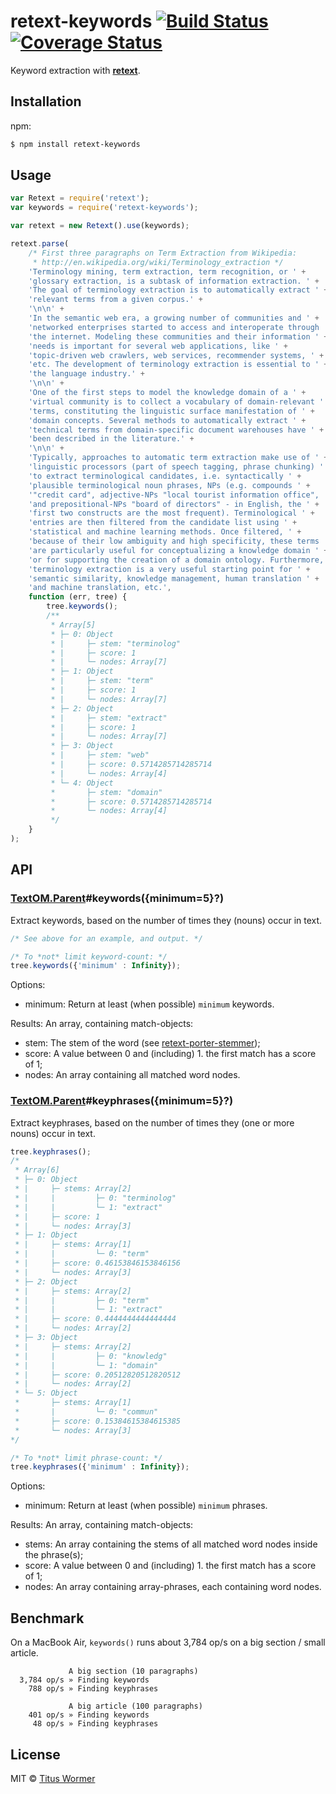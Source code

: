 # retext-keywords [![Build Status](https://img.shields.io/travis/wooorm/retext-keywords.svg?style=flat)](https://travis-ci.org/wooorm/retext-keywords) [![Coverage Status](https://img.shields.io/coveralls/wooorm/retext-keywords.svg?style=flat)](https://coveralls.io/r/wooorm/retext-keywords?branch=master)

Keyword extraction with **[retext](https://github.com/wooorm/retext)**.

## Installation

npm:
```sh
$ npm install retext-keywords
```

## Usage

```js
var Retext = require('retext');
var keywords = require('retext-keywords');

var retext = new Retext().use(keywords);

retext.parse(
    /* First three paragraphs on Term Extraction from Wikipedia:
     * http://en.wikipedia.org/wiki/Terminology_extraction */
    'Terminology mining, term extraction, term recognition, or ' +
    'glossary extraction, is a subtask of information extraction. ' +
    'The goal of terminology extraction is to automatically extract ' +
    'relevant terms from a given corpus.' +
    '\n\n' +
    'In the semantic web era, a growing number of communities and ' +
    'networked enterprises started to access and interoperate through ' +
    'the internet. Modeling these communities and their information ' +
    'needs is important for several web applications, like ' +
    'topic-driven web crawlers, web services, recommender systems, ' +
    'etc. The development of terminology extraction is essential to ' +
    'the language industry.' +
    '\n\n' +
    'One of the first steps to model the knowledge domain of a ' +
    'virtual community is to collect a vocabulary of domain-relevant ' +
    'terms, constituting the linguistic surface manifestation of ' +
    'domain concepts. Several methods to automatically extract ' +
    'technical terms from domain-specific document warehouses have ' +
    'been described in the literature.' +
    '\n\n' +
    'Typically, approaches to automatic term extraction make use of ' +
    'linguistic processors (part of speech tagging, phrase chunking) ' +
    'to extract terminological candidates, i.e. syntactically ' +
    'plausible terminological noun phrases, NPs (e.g. compounds ' +
    '"credit card", adjective-NPs "local tourist information office", ' +
    'and prepositional-NPs "board of directors" - in English, the ' +
    'first two constructs are the most frequent). Terminological ' +
    'entries are then filtered from the candidate list using ' +
    'statistical and machine learning methods. Once filtered, ' +
    'because of their low ambiguity and high specificity, these terms ' +
    'are particularly useful for conceptualizing a knowledge domain ' +
    'or for supporting the creation of a domain ontology. Furthermore, ' +
    'terminology extraction is a very useful starting point for ' +
    'semantic similarity, knowledge management, human translation ' +
    'and machine translation, etc.',
    function (err, tree) {
        tree.keywords();
        /**
         * Array[5]
         * ├─ 0: Object
         * |     ├─ stem: "terminolog"
         * |     ├─ score: 1
         * |     └─ nodes: Array[7]
         * ├─ 1: Object
         * |     ├─ stem: "term"
         * |     ├─ score: 1
         * |     └─ nodes: Array[7]
         * ├─ 2: Object
         * |     ├─ stem: "extract"
         * |     ├─ score: 1
         * |     └─ nodes: Array[7]
         * ├─ 3: Object
         * |     ├─ stem: "web"
         * |     ├─ score: 0.5714285714285714
         * |     └─ nodes: Array[4]
         * └─ 4: Object
         *       ├─ stem: "domain"
         *       ├─ score: 0.5714285714285714
         *       └─ nodes: Array[4]
         */
    }
);
```

## API

### [TextOM.Parent](https://github.com/wooorm/textom#textomparent-nlcstparent)#keywords({minimum=5}?)

Extract keywords, based on the number of times they (nouns) occur in text.

```js
/* See above for an example, and output. */

/* To *not* limit keyword-count: */
tree.keywords({'minimum' : Infinity});
```

Options:

- minimum: Return at least (when possible) `minimum` keywords.

Results: An array, containing match-objects:

- stem: The stem of the word (see [retext-porter-stemmer](https://github.com/wooorm/retext-porter-stemmer/));
- score: A value between 0 and (including) 1. the first match has a score of 1;
- nodes: An array containing all matched word nodes.

### [TextOM.Parent](https://github.com/wooorm/textom#textomparent-nlcstparent)#keyphrases({minimum=5}?)

Extract keyphrases, based on the number of times they (one or more nouns) occur in text.

```js
tree.keyphrases();
/*
 * Array[6]
 * ├─ 0: Object
 * |     ├─ stems: Array[2]
 * |     |         ├─ 0: "terminolog"
 * |     |         └─ 1: "extract"
 * |     ├─ score: 1
 * |     └─ nodes: Array[3]
 * ├─ 1: Object
 * |     ├─ stems: Array[1]
 * |     |         └─ 0: "term"
 * |     ├─ score: 0.46153846153846156
 * |     └─ nodes: Array[3]
 * ├─ 2: Object
 * |     ├─ stems: Array[2]
 * |     |         ├─ 0: "term"
 * |     |         └─ 1: "extract"
 * |     ├─ score: 0.4444444444444444
 * |     └─ nodes: Array[2]
 * ├─ 3: Object
 * |     ├─ stems: Array[2]
 * |     |         ├─ 0: "knowledg"
 * |     |         └─ 1: "domain"
 * |     ├─ score: 0.20512820512820512
 * |     └─ nodes: Array[2]
 * └─ 5: Object
 *       ├─ stems: Array[1]
 *       |         └─ 0: "commun"
 *       ├─ score: 0.15384615384615385
 *       └─ nodes: Array[3]
*/

/* To *not* limit phrase-count: */
tree.keyphrases({'minimum' : Infinity});
```

Options:

- minimum: Return at least (when possible) `minimum` phrases.

Results: An array, containing match-objects:

- stems: An array containing the stems of all matched word nodes inside the phrase(s);
- score: A value between 0 and (including) 1. the first match has a score of 1;
- nodes: An array containing array-phrases, each containing word nodes.

## Benchmark

On a MacBook Air, `keywords()` runs about 3,784 op/s on a big section / small article.

```
             A big section (10 paragraphs)
  3,784 op/s » Finding keywords
    788 op/s » Finding keyphrases

             A big article (100 paragraphs)
    401 op/s » Finding keywords
     48 op/s » Finding keyphrases
```

## License

MIT © [Titus Wormer](http://wooorm.com)
